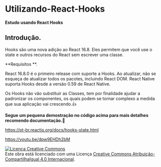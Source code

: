 # Utilizando-React-Hooks


**Estudo usando React Hooks**

## Introdução.

Hooks são uma nova adição ao React 16.8. Eles permitem que você use o state e outros recursos do React sem escrever uma classe.

**Requisitos **.

React 16.8.0 é o primeiro release com suporte a Hooks. 
Ao atualizar, não se esqueça de atualizar todos os pacotes, incluindo React DOM. React Native suporta Hooks desde a versão 0.59 de React Native.

Os Hooks não vão substituir as Classes, tem por finalidade ajudar a padronizar os componentes, os quais podem se tornar complexo a medida que sua aplicação vai crescendo.:thumbsup:

**Segue um pequena demostração no código acima para mais detalhes recomendo documentação.**:facepunch:

https://pt-br.reactjs.org/docs/hooks-state.html

https://youtu.be/dpw9EHDh2bM

<a rel="license" href="http://creativecommons.org/licenses/by-sa/4.0/"><img alt="Licença Creative Commons" style="border-width:0" src="https://i.creativecommons.org/l/by-sa/4.0/88x31.png" /></a><br />Este obra está licenciado com uma Licença <a rel="license" href="http://creativecommons.org/licenses/by-sa/4.0/">Creative Commons Atribuição-CompartilhaIgual 4.0 Internacional</a>.
